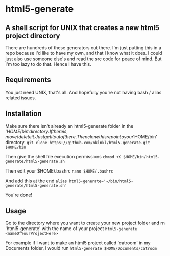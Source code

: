 # html5-generate
## A shell script for UNIX that creates a new html5 project directory

There are hundreds of these generators out there. I'm just putting this in a repo because I'd like to have my own, and that I know what it does. I could just also use someone else's and read the src code for peace of mind. But I'm too lazy to do that. Hence I have this.

## Requirements

You just need UNIX, that's all. And hopefully you're not having bash / alias related issues.

## Installation

Make sure there isn't already an html5-generate folder in the '$HOME/bin' directory. If there is, move/delete it. Just get it out of there. Then clone this repo into your '$HOME/bin' directory.
`git clone https://github.com/nklnkl/html5-generate.git $HOME/bin`


Then give the shell file execution permissions
`chmod +X $HOME/bin/html5-generate/html5-generate.sh`


Then edit your $HOME/.bashrc
`nano $HOME/.bashrc`

And add this at the end
`alias html5-generate='~/bin/html5-generate/html5-generate.sh'`

You're done!


## Usage

Go to the directory where you want to create your new project folder and rn 'html5-generate' with the name of your project
`html5-generate <nameOfYourProjectHere>`

For example if I want to make an html5 project called 'catroom' in my Documents folder, I would run
`html5-generate $HOME/Documents/catroom`
